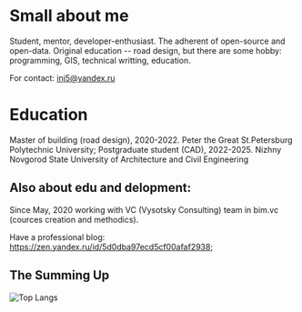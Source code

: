 # Small about me

Student, mentor, developer-enthusiast. The adherent of open-source and open-data. Original education -- road design, but there are some hobby: programming, GIS, technical writting, education.

For contact: inj5@yandex.ru

# Education

Master of building (road design), 2020-2022. Peter the Great St.Petersburg Polytechnic University;
Postgraduate student (CAD), 2022-2025. Nizhny Novgorod State University of Architecture and Civil Engineering

## Also about edu and delopment:

Since May, 2020 working with VC (Vysotsky Consulting) team in bim.vc (cources creation and methodics).

Have a professional blog: https://zen.yandex.ru/id/5d0dba97ecd5cf00afaf2938;


## The Summing Up

![Top Langs](https://github-readme-stats.vercel.app/api/top-langs/?username=GeorgGrebenyuk&layout=compact)
